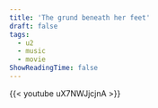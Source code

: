 ```yaml
---
title: 'The grund beneath her feet'
draft: false
tags:
  - u2
  - music
  - movie
ShowReadingTime: false
---
```


{{< youtube uX7NWJjcjnA >}}
